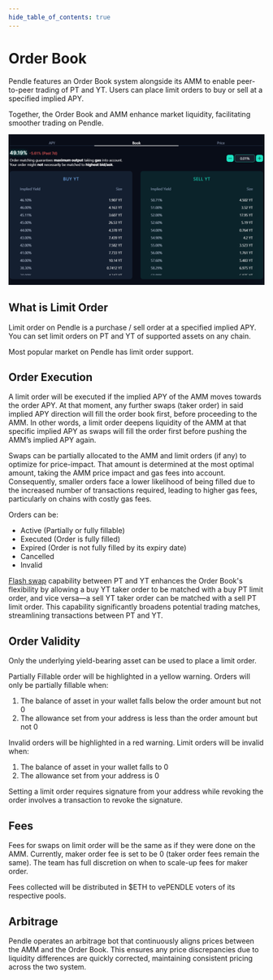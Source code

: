 ```yaml
---
hide_table_of_contents: true
---
```


# Order Book

Pendle features an Order Book system alongside its AMM to enable peer-to-peer trading of PT and YT. Users can place limit orders to buy or sell at a specified implied APY. 

Together, the Order Book and AMM enhance market liquidity, facilitating smoother trading on Pendle.

![Order Book](/img/AppGuide/order_book.png "Order Book")

## What is Limit Order

Limit order on Pendle is a purchase / sell order at a specified implied APY. You can set limit orders on PT and YT of supported assets on any chain. 

Most popular market on Pendle has limit order support. 

## Order Execution

A limit order will be executed if the implied APY of the AMM moves towards the order APY. At that moment, any further swaps (taker order) in said implied APY direction will fill the order book first, before proceeding to the AMM. In other words, a limit order deepens liquidity of the AMM at that specific implied APY as swaps will fill the order first before pushing the AMM’s implied APY again. 

Swaps can be partially allocated to the AMM and limit orders (if any) to optimize for price-impact. That amount is determined at the most optimal amount, taking the AMM price impact and gas fees into account. Consequently, smaller orders face a lower likelihood of being filled due to the increased number of transactions required, leading to higher gas fees, particularly on chains with costly gas fees.

Orders can be:
- Active (Partially or fully fillable)
- Executed (Order is fully filled)
- Expired (Order is not fully filled by its expiry date)
- Cancelled 
- Invalid

[Flash swap](https://docs.pendle.finance/ProtocolMechanics/AMM#flash-swaps) capability between PT and YT enhances the Order Book's flexibility by allowing a buy YT taker order to be matched with a buy PT limit order, and vice versa—a sell YT taker order can be matched with a sell PT limit order. This capability significantly broadens potential trading matches, streamlining transactions between PT and YT.

## Order Validity

Only the underlying yield-bearing asset can be used to place a limit order.

Partially Fillable order will be highlighted in a yellow warning. Orders will only be partially fillable when: 
1. The balance of asset in your wallet falls below the order amount but not 0
2. The allowance set from your address is less than the order amount but not 0

Invalid orders will be highlighted in a red warning. Limit orders will be invalid when:
1. The balance of asset in your wallet falls to 0
2. The allowance set from your address is 0

Setting a limit order requires signature from your address while revoking the order involves a transaction to revoke the signature.

## Fees

Fees for swaps on limit order will be the same as if they were done on the AMM. Currently, maker order fee is set to be 0 (taker order fees remain the same). The team has full discretion on when to scale-up fees for maker order.

Fees collected will be distributed in $ETH to vePENDLE voters of its respective pools.

## Arbitrage 

Pendle operates an arbitrage bot that continuously aligns prices between the AMM and the Order Book. This ensures any price discrepancies due to liquidity differences are quickly corrected, maintaining consistent pricing across the two system.
